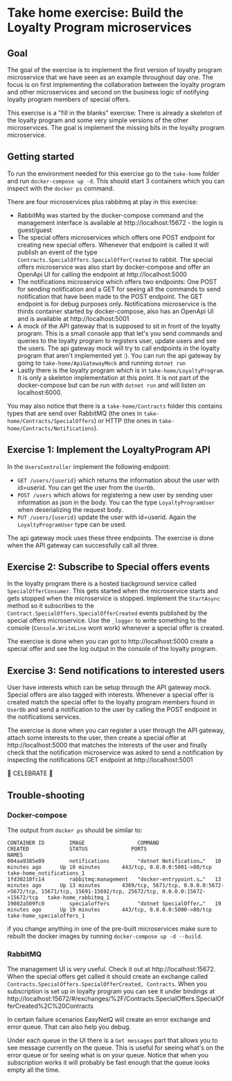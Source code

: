 # Take home exercise: Build the Loyalty Program microservices

## Goal

The goal of the exercise is to implement the first version of loyalty program microservice that we have seen as an example throughout day one. The focus is on first implementing the collaboration between the loyalty program and other microservices and second on the business logic of notifying loyalty program members of special offers.

This exercise is a "fill in the blanks" exercise: There is already a skeleton of the loyalty program and some very simple versions of the other microservices. The goal is implement the missing bits in the loyalty program microservice.

## Getting started

To run the environment needed for this exercise go to the `take-home` folder and run `docker-compose up -d`. This should start 3 containers which you can inspect with the `docker ps` command.

There are four microservices plus rabbitmq at play in this exercise:

 * RabbitMq was started by the docker-compose command and the management interface is available at http://localhost:15672 - the login is guest/guest
 * The special offers microservices which offers one POST endpoint for creating new special offers. Whenever that endpoint is called it will publish an event of the type `Contracts.SpecialOffers.SpecialOfferCreated` to rabbit. The special offers microservice was also start by docker-compose and offer an OpenApi UI for calling the endpoint at http://localhost:5000
 * The notifications microservice which offers two endpoints: One POST for sending notification and a GET for seeing all the commands to send notification that have been made to the POST endpoint. The GET endpoint is for debug purposes only. Notifications microservice is the thirds container started by docker-compose, also has an OpenApi UI and is available at http://localhost:5001
 * A mock of the API gateway that is supposed to sit in front of the loyalty program. This is a small console app that let's you send commands and queries to the loyalty program to registers user, update users and see the users. The api gateway mock will try to call endpoints in the loyalty program that aren't implemented yet :). You can run the api gateway by going to `take-home/ApiGatewayMock` and running `dotnet run`
 * Lastly there is the loyalty program which is in `take-home/LoyaltyProgram`. It is only a skeleton implementation at this point. It is not part of the docker-compose but can be run with `dotnet run` and will listen on localhost:6000.

You may also notice that there is a `take-home/Contracts` folder this contains types that are send over RabbitMQ (the ones in `take-home/Contracts/SpecialOffers`) or HTTP (the ones in `take-home/Contracts/Notifications`).

## Exercise 1: Implement the LoyaltyProgram API

In the `UsersController` implement the following endpoint:

 * `GET /users/{userid}` which returns the information about the user with id=userid. You can get the user from the `UserDb`.
 * `POST /users` which allows for registering a new user by sending user information as json in the body. You can the type `LoyaltyProgramUser` when deserializing the request body.
 * `PUT /users/{userid}` update the user with id=userid. Again the `LoyaltyProgramUser` type can be used.

The api gateway mock uses these three endpoints. The exercise is done when the API gateway can successfully call all three.

## Exercise 2: Subscribe to Special offers events

In the loyalty program there is a hosted background service called `SpecialOfferConsumer`. This gets started when the microservice starts and gets stopped when the microservice is stopped. Implement the `StartAsync` method so it subscribes to the `Contract.SpecialOffers.SpecialOfferCreated` events published by the special offers microservice. Use the `_logger` to write something to the console (`Console.WriteLine` wont work) whenever a special offer is created.

The exercise is done when you can got to http://localhost:5000 create a special offer and see the log output in the console of the loyalty program.


## Exercise 3: Send notifications to interested users

User have interests which can be setup through the API gateway mock. Special offers are also tagged with interests. Whenever a special offer is created match the special offer to the loyalty program members found in `UserDb` and send a notification to the user by calling the POST endpoint in the notifications services.

The exercise is done when you can register a user through the API gateway, attach some interests to the user, then create a special offer at http://localhost:5000 that matches the interests of the user and finally check that the notification microservice was asked to send a notification by inspecting the notifications GET endpoint at http://localhost:5001


:champagne: CELEBRATE :dancers:

## Trouble-shooting

### Docker-compose 

The output from `docker ps` should be similar to:

```
CONTAINER ID        IMAGE                 COMMAND                  CREATED             STATUS              PORTS                                                                                                         NAMES
004aa9385e09        notifications         "dotnet Notification…"   10 minutes ago      Up 10 minutes       443/tcp, 0.0.0.0:5001->80/tcp                                                                                 take-home_notifications_1
1fd30210fc14        rabbitmq:management   "docker-entrypoint.s…"   13 minutes ago      Up 13 minutes       4369/tcp, 5671/tcp, 0.0.0.0:5672->5672/tcp, 15671/tcp, 15691-15692/tcp, 25672/tcp, 0.0.0.0:15672->15672/tcp   take-home_rabbitmq_1
19802a509fc0        specialoffers         "dotnet SpecialOffer…"   19 minutes ago      Up 19 minutes       443/tcp, 0.0.0.0:5000->80/tcp                                                                                 take-home_specialoffers_1
```

if you change anything in one of the pre-built microservices make sure to rebuilt the docker images by running `docker-compose up -d --build`.

### RabbitMQ

The management UI is very useful. Check it out at http://localhost:15672. When the special offers get called it should create an exchange called `Contracts.SpecialOffers.SpecialOfferCreated, Contracts`. When you subscription is set up in loyalty program you can see it under bindings at http://localhost:15672/#/exchanges/%2F/Contracts.SpecialOffers.SpecialOfferCreated%2C%20Contracts

In certain failure scenarios EasyNetQ will create an error exchange and error queue. That can also help you debug.

Under each queue in the UI there is a `Get messages` part that allows you to see message currently on the queue. This is useful for seeing what's on the error queue or for seeing what is on your queue. Notice that when you subscription works it will probably be fast enough that the queue looks empty all the time.